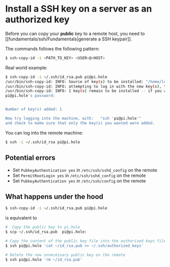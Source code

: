 # Install a SSH key on a server as an authorized key

Before you can copy your **public** key to a remote host, you need to [[fundamentals/ssh/Fundamentals|generate a SSH keypair]].

The commands follows the following pattern:

```bash
$ ssh-copy-id -i <PATH_TO_KEY> <USER>@<HOST>
```

Real world example:

```bash
$ ssh-copy-id -i ~/.ssh/id_rsa.pub pi@pi.hole
/usr/bin/ssh-copy-id: INFO: Source of key(s) to be installed: "/home/leon/.ssh/id_rsa.pub"
/usr/bin/ssh-copy-id: INFO: attempting to log in with the new key(s), to filter out any that are already installed
/usr/bin/ssh-copy-id: INFO: 1 key(s) remain to be installed -- if you are prompted now it is to install the new keys
pi@pi.hole's password:


Number of key(s) added: 1

Now try logging into the machine, with:   "ssh 'pi@pi.hole'"
and check to make sure that only the key(s) you wanted were added.
```

You can log into the remote machine:

```bash
$ ssh -i ~/.ssh/id_rsa pi@pi.hole
```


## Potential errors
- Set `PubkeyAuthentication yes` in `/etc/ssh/sshd_config` on the remote
- Set `PermitRootLogin yes` in `/etc/ssh/sshd_config` on the remote
- Set `PubkeyAuthentication yes` in `/etc/ssh/config` on the remote


## What happens under the hood
```bash
$ ssh-copy-id -i ~/.ssh/id_rsa.pub pi@pi.hole
```

is equivalent to

```bash
#  Copy the public key to pi.hole
$ scp ~/.ssh/id_rsa.pub  pi@pi.hole:

# Copy the content of the public key file into the authorized keys file
$ ssh pi@pi.hole 'cat ~/id_rsa.pub >> ~/.ssh/authorized_keys'

# Delete the now unnecessary public key on the remote
$ ssh pi@pi.hole 'rm ~/id_rsa.pub'

```